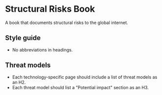 # Structural Risks Book

A book that documents structural risks to the global internet.

## Style guide

- No abbreviations in headings.

## Threat models
- Each technology-specific page should include a list of threat models as an H2. 
- Each threat model should list a "Potential impact" section as an H3.
